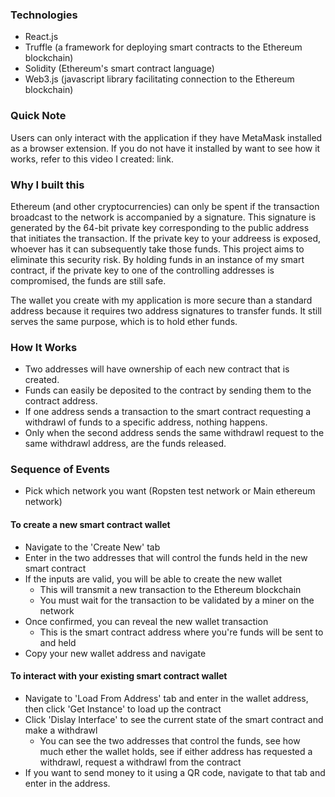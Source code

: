 ### Technologies
- React.js
- Truffle (a framework for deploying smart contracts to the Ethereum blockchain)
- Solidity (Ethereum's smart contract language)
- Web3.js (javascript library facilitating connection to the Ethereum blockchain)

### Quick Note
Users can only interact with the application if they have MetaMask installed as a browser extension. If you do not have it installed by want to see how it works, refer to this video I created: link.

### Why I built this
Ethereum (and other cryptocurrencies) can only be spent if the transaction broadcast to the network is accompanied by a signature. This signature is generated by the 64-bit private key corresponding to the public address that initiates the transaction. If the private key to your addreess is exposed, whoever has it can subsequently take those funds. This project aims to eliminate this security risk. By holding funds in an instance of my smart contract, if the private key to one of the controlling addresses is compromised, the funds are still safe.

The wallet you create with my application is more secure than a standard address because it requires two address signatures to transfer funds. It still serves the same purpose, which is to hold ether funds. 

### How It Works
- Two addresses will have ownership of each new contract that is created.
- Funds can easily be deposited to the contract by sending them to the contract address.
- If one address sends a transaction to the smart contract requesting a withdrawl of funds to a specific address, nothing happens.
- Only when the second address sends the same withdrawl request to the same withdrawl address, are the funds released.

### Sequence of Events
- Pick which network you want (Ropsten test network or Main ethereum network)

#### To create a new smart contract wallet
- Navigate to the 'Create New' tab
- Enter in the two addresses that will control the funds held in the new smart contract
- If the inputs are valid, you will be able to create the new wallet
    - This will transmit a new transaction to the Ethereum blockchain
    - You must wait for the transaction to be validated by a miner on the network
- Once confirmed, you can reveal the new wallet transaction
    - This is the smart contract address where you're funds will be sent to and held
- Copy your new wallet address and navigate 

#### To interact with your existing smart contract wallet
- Navigate to 'Load From Address' tab and enter in the wallet address, then click 'Get Instance' to load up the contract
- Click 'Dislay Interface' to see the current state of the smart contract and make a withdrawl
    - You can
        see the two addresses that control the funds,
        see how much ether the wallet holds,
        see if either address has requested a withdrawl,
        request a withdrawl from the contract
- If you want to send money to it using a QR code, navigate to that tab and enter in the address.
